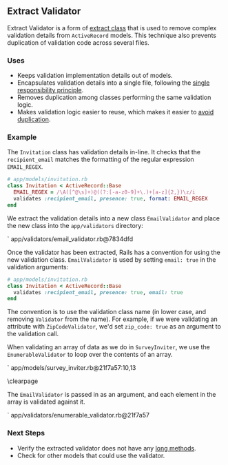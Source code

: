 ## Extract Validator

Extract Validator is a form of [extract class](#extract-class) that is used to remove complex validation details
from `ActiveRecord` models. This technique also prevents duplication of validation
code across several files.

### Uses

* Keeps validation implementation details out of models.
* Encapsulates validation details into a single file, following the [single
  responsibility principle](#single-responsibility-principle).
* Removes duplication among classes performing the same validation logic.
* Makes validation logic easier to reuse, which makes it easier to [avoid
  duplication](#dry).

### Example

The `Invitation` class has validation details in-line. It checks that the
`recipient_email` matches the formatting of the regular expression `EMAIL_REGEX`.

```ruby
# app/models/invitation.rb
class Invitation < ActiveRecord::Base
  EMAIL_REGEX = /\A([^@\s]+)@((?:[-a-z0-9]+\.)+[a-z]{2,})\z/i
  validates :recipient_email, presence: true, format: EMAIL_REGEX
end
```

We extract the validation details into a new class `EmailValidator` and place the
new class into the `app/validators` directory:

` app/validators/email_validator.rb@7834dfd

Once the validator has been extracted, Rails has a convention for using the new
validation class. `EmailValidator` is used by setting `email: true` in the validation
arguments:

```ruby
# app/models/invitation.rb
class Invitation < ActiveRecord::Base
  validates :recipient_email, presence: true, email: true
end
```

The convention is to use the validation class name (in lower case, and removing
`Validator` from the name). For example, if we were validating an attribute with
`ZipCodeValidator`, we'd set `zip_code: true` as an argument to the validation call.

When validating an array of data as we do in `SurveyInviter`, we use
the `EnumerableValidator` to loop over the contents of an array.

` app/models/survey_inviter.rb@21f7a57:10,13

\clearpage

The `EmailValidator` is passed in as an argument, and each element in the array
is validated against it.

` app/validators/enumerable_validator.rb@21f7a57

### Next Steps

* Verify the extracted validator does not have any [long methods](#long-methods).
* Check for other models that could use the validator.
